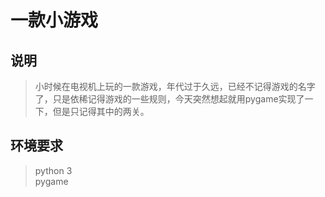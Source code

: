 # 一款小游戏

## 说明
> 小时候在电视机上玩的一款游戏，年代过于久远，已经不记得游戏的名字了，只是依稀记得游戏的一些规则，今天突然想起就用pygame实现了一下，但是只记得其中的两关。

## 环境要求
> python 3  
> pygame

